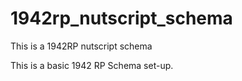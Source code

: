 # 1942rp_nutscript_schema
This is a 1942RP nutscript schema

This is a basic 1942 RP Schema set-up. 

